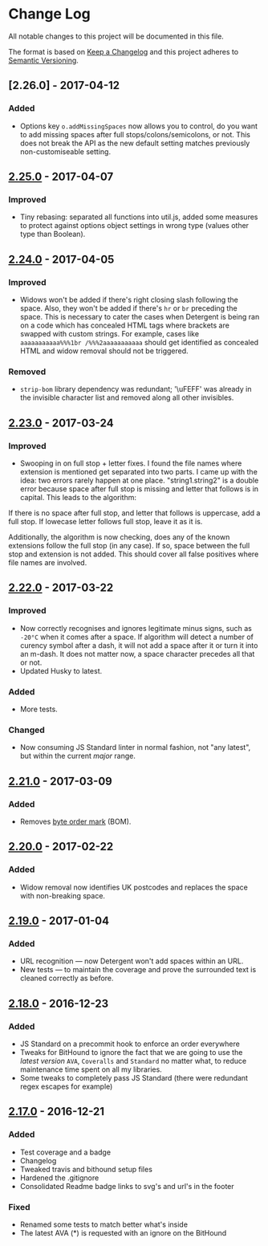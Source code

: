 # Change Log
All notable changes to this project will be documented in this file.

The format is based on [Keep a Changelog](http://keepachangelog.com/)
and this project adheres to [Semantic Versioning](http://semver.org/).

## [2.26.0] - 2017-04-12
### Added
- Options key `o.addMissingSpaces` now allows you to control, do you want to add missing spaces after full stops/colons/semicolons, or not. This does not break the API as the new default setting matches previously non-customiseable setting.

## [2.25.0] - 2017-04-07
### Improved
- Tiny rebasing: separated all functions into util.js, added some measures to protect against options object settings in wrong type (values other type than Boolean).

## [2.24.0] - 2017-04-05
### Improved
- Widows won't be added if there's right closing slash following the space. Also, they won't be added if there's `hr` or `br` preceding the space. This is necessary to cater the cases when Detergent is being ran on a code which has concealed HTML tags where brackets are swapped with custom strings. For example, cases like `aaaaaaaaaaa%%%1br /%%%2aaaaaaaaaaa` should get identified as concealed HTML and widow removal should not be triggered.
### Removed
- `strip-bom` library dependency was redundant; '\uFEFF' was already in the invisible character list and removed along all other invisibles.

## [2.23.0] - 2017-03-24
### Improved
- Swooping in on full stop + letter fixes. I found the file names where extension is mentioned get separated into two parts. I came up with the idea: two errors rarely happen at one place. "string1.string2" is a double error because space after full stop is missing and letter that follows is in capital. This leads to the algorithm:

If there is no space after full stop, and letter that follows is uppercase, add a full stop. If lowecase letter follows full stop, leave it as it is.

Additionally, the algorithm is now checking, does any of the known extensions follow the full stop (in any case). If so, space between the full stop and extension is not added. This should cover all false positives where file names are involved.

## [2.22.0] - 2017-03-22
### Improved
- Now correctly recognises and ignores legitimate minus signs, such as `-20°C` when it comes after a space. If algorithm will detect a number of curency symbol after a dash, it will not add a space after it or turn it into an m-dash. It does not matter now, a space character precedes all that or not.
- Updated Husky to latest.
### Added
- More tests.
### Changed
- Now consuming JS Standard linter in normal fashion, not "any latest", but within the current _major_ range.

## [2.21.0] - 2017-03-09
### Added
- Removes [byte order mark](https://en.wikipedia.org/wiki/Byte_order_mark#UTF-8) (BOM). 

## [2.20.0] - 2017-02-22
### Added
- Widow removal now identifies UK postcodes and replaces the space with non-breaking space.

## [2.19.0] - 2017-01-04
### Added
- URL recognition — now Detergent won't add spaces within an URL.
- New tests — to maintain the coverage and prove the surrounded text is cleaned correctly as before.

## [2.18.0] - 2016-12-23
### Added
- JS Standard on a precommit hook to enforce an order everywhere
- Tweaks for BitHound to ignore the fact that we are going to use the _latest version_ `AVA`, `Coveralls` and `Standard` no matter what, to reduce maintenance time spent on all my libraries.
- Some tweaks to completely pass JS Standard (there were redundant regex escapes for example)

## [2.17.0] - 2016-12-21
### Added
- Test coverage and a badge
- Changelog
- Tweaked travis and bithound setup files
- Hardened the .gitignore
- Consolidated Readme badge links to svg's and url's in the footer

### Fixed
- Renamed some tests to match better what's inside
- The latest AVA (*) is requested with an ignore on the BitHound

[2.17.0]: https://github.com/code-and-send/detergent/compare/v2.16.0...v2.17.0
[2.18.0]: https://github.com/code-and-send/detergent/compare/v2.17.0...v2.18.0
[2.19.0]: https://github.com/code-and-send/detergent/compare/v2.18.0...v2.19.0
[2.20.0]: https://github.com/code-and-send/detergent/compare/v2.19.0...v2.20.0
[2.21.0]: https://github.com/code-and-send/detergent/compare/v2.20.0...v2.21.0
[2.22.0]: https://github.com/code-and-send/detergent/compare/v2.21.0...v2.22.0
[2.23.0]: https://github.com/code-and-send/detergent/compare/v2.22.0...v2.23.0
[2.24.0]: https://github.com/code-and-send/detergent/compare/v2.23.0...v2.24.0
[2.25.0]: https://github.com/code-and-send/detergent/compare/v2.24.0...v2.25.0
